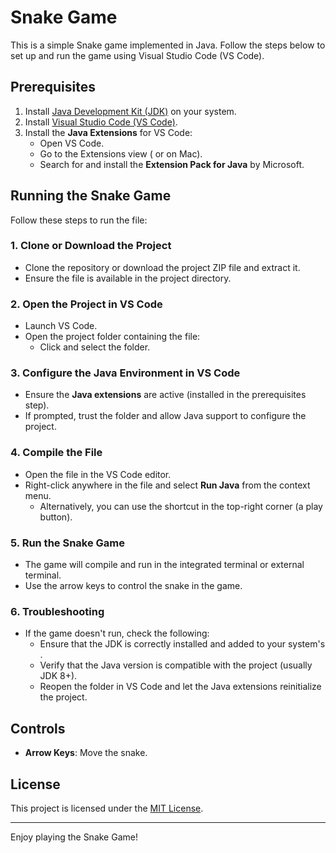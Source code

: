 # Snake Game

This is a simple Snake game implemented in Java. Follow the steps below to set up and run the game using Visual Studio Code (VS Code).

## Prerequisites

1. Install [Java Development Kit (JDK)](https://www.oracle.com/java/technologies/javase-downloads.html) on your system.
2. Install [Visual Studio Code (VS Code)](https://code.visualstudio.com/).
3. Install the **Java Extensions** for VS Code:
   - Open VS Code.
   - Go to the Extensions view ( or  on Mac).
   - Search for and install the **Extension Pack for Java** by Microsoft.

## Running the Snake Game

Follow these steps to run the  file:

### 1. Clone or Download the Project

- Clone the repository or download the project ZIP file and extract it.
- Ensure the  file is available in the project directory.

### 2. Open the Project in VS Code

- Launch VS Code.
- Open the project folder containing the  file:
  - Click  and select the folder.

### 3. Configure the Java Environment in VS Code

- Ensure the **Java extensions** are active (installed in the prerequisites step).
- If prompted, trust the folder and allow Java support to configure the project.

### 4. Compile the  File

- Open the  file in the VS Code editor.
- Right-click anywhere in the file and select **Run Java** from the context menu.
  - Alternatively, you can use the shortcut in the top-right corner (a play button).

### 5. Run the Snake Game

- The game will compile and run in the integrated terminal or external terminal.
- Use the arrow keys to control the snake in the game.

### 6. Troubleshooting

- If the game doesn't run, check the following:
  - Ensure that the JDK is correctly installed and added to your system's .
  - Verify that the Java version is compatible with the project (usually JDK 8+).
  - Reopen the folder in VS Code and let the Java extensions reinitialize the project.

## Controls

- **Arrow Keys**: Move the snake.

## License

This project is licensed under the [MIT License](LICENSE).

---

Enjoy playing the Snake Game!

